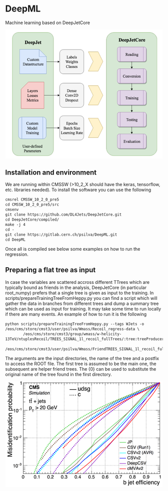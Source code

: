 # DeepML

Machine learning based on DeepJetCore 

![](images/DeepCore.png)

## Installation and environment

We are running within CMSSW (>10_2_X should have the keras, tensorflow, etc. libraries needed).
To install the software you can use the following
```
cmsrel CMSSW_10_2_0_pre5
cd CMSSW_10_2_0_pre5/src
cmsenv
git clone https://github.com/DL4Jets/DeepJetCore.git
cd DeepJetCore/compiled/
make -j 4
cd -
git clone https://gitlab.cern.ch/psilva/DeepML.git
cd DeepML
```
Once all is compiled see below some examples on how to run the regression.

## Preparing a flat tree as input

In case the variables are scattered accross different TTrees which are typically bound as friends in the analysis,
DeepJetCore (in particular root_numpy) prefers that a single tree is given as input to the training. 
In scripts/prepareTrainingTreeFromHeppy.py you can find a script which will gather the data in branches from different trees
and dump a summary tree which can be used as input for training. It may take some time to run locally if there are many events.
An example of how to run it is the following

```
python scripts/prepareTrainingTreeFromHeppy.py --tags WJets -o /eos/cms/store/cmst3/user/psilva/Wmass/Recoil_regress-data \
        /eos/cms/store/cmst3/group/wmass/w-helicity-13TeV/ntuplesRecoil/TREES_SIGNAL_1l_recoil_fullTrees/:tree:treeProducerWMass/tree.root 
        /eos/cms/store/cmst3/user/psilva/Wmass/FriendTREES_SIGNAL_1l_recoil_fullTrees/:Friends:tree_Friend_{0}.root
```

The arguments are the input directories, the name of the tree and a postfix to access the ROOT file. 
The first tree is assumed to be the main one, the subsequent are helper friend trees. The {0} can be used to substitute
the original name of the tree found in the first directory.


![](images/eff.png)
